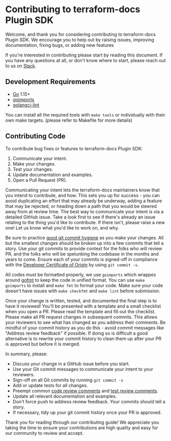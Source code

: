 # Contributing to terraform-docs Plugin SDK

Welcome, and thank you for considering contributing to terraform-docs Plugin
SDK. We encourage you to help out by raising issues, improving documentation,
fixing bugs, or adding new features

If you're interested in contributing please start by reading this document. If
you have any questions at all, or don't know where to start, please reach out to
us on [Slack].

## Development Requirements

- [Go] 1.15+
- [goimports]
- [golangci-lint]

You can install all the required tools with `make tools` or individually with
their own make targets. (please refer to Makefile for more details)

## Contributing Code

To contribute bug fixes or features to terraform-docs Plugin SDK:

1. Communicate your intent.
1. Make your changes.
1. Test your changes.
1. Update documentation and examples.
1. Open a Pull Request (PR).

Communicating your intent lets the terraform-docs maintainers know that you intend
to contribute, and how. This sets you up for success - you can avoid duplicating
an effort that may already be underway, adding a feature that may be rejected,
or heading down a path that you would be steered away from at review time. The
best way to communicate your intent is via a detailed GitHub issue. Take a look
first to see if there's already an issue relating to the thing you'd like to
contribute. If there isn't, please raise a new one! Let us know what you'd like
to work on, and why.

Be sure to practice [good git commit hygiene] as you make your changes. All but
the smallest changes should be broken up into a few commits that tell a story.
Use your git commits to provide context for the folks who will review PR, and
the folks who will be spelunking the codebase in the months and years to come.
Ensure each of your commits is signed-off in compliance with the [Developer
Certificate of Origin] by using `git commit -s`.

All codes must be formatted properly, we use `goimports` which wrappes around
[gofmt] to keep the code in unified format. You can use `make goimports` to install
and `make fmt` to format your code. Make sure your code doesn't have issues with
`make checkfmt` and `make lint` before submission.

Once your change is written, tested, and documented the final step is to have it
reviewed! You'll be presented with a template and a small checklist when you
open a PR. Please read the template and fill out the checklist. Please make all
PR request changes in subsequent commits. This allows your reviewers to see what
has changed as you address their comments. Be mindful of your commit history as
you do this - avoid commit messages like "Address review feedback" if possible.
If doing so is difficult a good alternative is to rewrite your commit history to
clean them up after your PR is approved but before it is merged.

In summary, please:

* Discuss your change in a GitHub issue before you start.
* Use your Git commit messages to communicate your intent to your reviewers.
* Sign-off on all Git commits by running `git commit -s`
* Add or update tests for all changes.
* Preempt common [code review comments] and [test review comments].
* Update all relevant documentation and examples.
* Don't force push to address review feedback. Your commits should tell a story.
* If necessary, tidy up your git commit history once your PR is approved.

Thank you for reading through our contributing guide! We appreciate you taking
the time to ensure your contributions are high quality and easy for our community
to review and accept.

[Slack]: https://terraform-docs.slack.com/
[Go]: https://golang.org/
[goimports]: https://pkg.go.dev/golang.org/x/tools/cmd/goimports
[golangci-lint]: https://github.com/golangci/golangci-lint
[good git commit hygiene]: https://www.futurelearn.com/info/blog/telling-stories-with-your-git-history
[Developer Certificate of Origin]: https://github.com/apps/dco
[gofmt]: https://blog.golang.org/go-fmt-your-code
[code review comments]: https://github.com/golang/go/wiki/CodeReviewComments
[test review comments]: https://github.com/golang/go/wiki/TestComments
